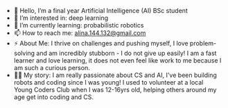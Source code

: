 - 👋 Hello, I’m a final year Artificial Intelligence (AI) BSc student
- 👀 I’m interested in: deep learning 
- 🌱 I’m currently learning: probabilistic robotics
- 📫 How to reach me: alina.144.132@gmail.com
- ⚡ About Me: I thrive on challenges and pushing myself, I love problem-solving and am incredibly stubborn - I do not give up easily! I am a fast learner and love learning, it does not even feel like work to me because I am such a curious person.
-  👩‍💻 My story: I am really passionate about CS and AI, I've been building robots and coding since I was young! I used to volunteer at a local Young Coders Club when I was 12-16yrs old, helping others around my age get into coding and CS.

<!---
alina-ahmed-tech/alina-ahmed-tech is a ✨ special ✨ repository because its `README.md` (this file) appears on your GitHub profile.
You can click the Preview link to take a look at your changes.
--->
